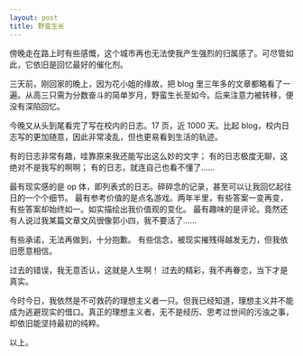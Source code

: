 ```yaml
---
layout: post
title: 野蛮生长
---
```


傍晚走在路上时有些感慨，这个城市再也无法使我产生强烈的归属感了。可尽管如此，它依旧是回忆最好的催化剂。

三天前，刚回家的晚上，因为花小姐的缘故，把 blog 里三年多的文章都略看了一遍。从高三只需为分数奋斗的简单岁月，野蛮生长至如今。后来注意力被转移，便没有深陷回忆。

今晚又从头到尾看完了写在校内的日志。17 页，近 1000 天。比起 blog，校内日志写的更加随意，因此非常凌乱，但也更易看到生活的轨迹。

有的日志非常有趣，哇靠原来我还能写出这么妙的文字；
有的日志极度无聊，这绝对不是我写的啊啊；
有的日志，就连自己也看不懂了……

最有现实感的是 op 体，即列表式的日志。碎碎念的记录，甚至可以让我回忆起往日的一个个细节。
最有参考价值的是点名游戏。两年半里，有些答案一变再变，有些答案却始终如一。如实描绘出我价值观的变化。
最有趣味的是评论。竟然还有人说过我某篇文章文风很像郭小四，我不要活了……

有些承诺，无法再做到，十分抱歉。
有些信念，被现实摧残得越发无力，但我依旧愿意相信。

过去的错误，我无意否认，这就是人生啊！
过去的精彩，我不再眷恋，当下才是真实。

今时今日，我依然是不可救药的理想主义者一只。但我已经知道，理想主义并不能成为逃避现实的借口。真正的理想主义者，无不是经历、思考过世间的污浊之事，却依旧能坚持最初的纯粹。

以上。